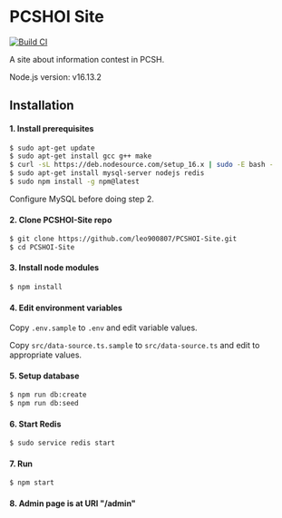 # PCSHOI Site

[![Build CI](https://github.com/leo900807/PCSHOI-Site/actions/workflows/Build-CI.yml/badge.svg)](https://github.com/leo900807/PCSHOI-Site/actions/workflows/Build-CI.yml)

A site about information contest in PCSH.  

Node.js version: v16.13.2

## Installation

#### 1. Install prerequisites

```bash
$ sudo apt-get update
$ sudo apt-get install gcc g++ make
$ curl -sL https://deb.nodesource.com/setup_16.x | sudo -E bash -
$ sudo apt-get install mysql-server nodejs redis
$ sudo npm install -g npm@latest
```

Configure MySQL before doing step 2.

#### 2. Clone PCSHOI-Site repo

```bash
$ git clone https://github.com/leo900807/PCSHOI-Site.git
$ cd PCSHOI-Site
```

#### 3. Install node modules

```bash
$ npm install
```

#### 4. Edit environment variables

Copy `.env.sample` to `.env` and edit variable values.  

Copy `src/data-source.ts.sample` to `src/data-source.ts` and edit to appropriate values.

#### 5. Setup database

```bash
$ npm run db:create
$ npm run db:seed
```

#### 6. Start Redis

```bash
$ sudo service redis start
```

#### 7. Run

```bash
$ npm start
```

#### 8. Admin page is at URI "/admin"
